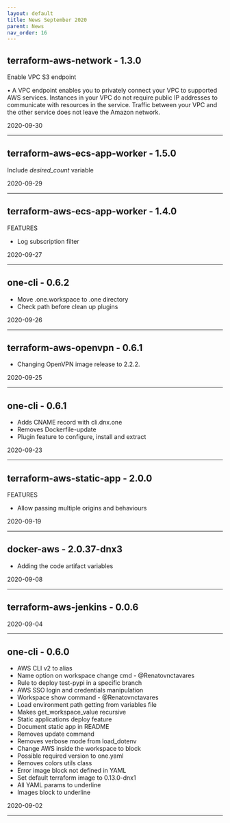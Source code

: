 ```yaml
---
layout: default
title: News September 2020
parent: News
nav_order: 16
---
```




## terraform-aws-network - 1.3.0
Enable VPC S3 endpoint

• A VPC endpoint enables you to privately connect your VPC to supported AWS services. Instances in your VPC do not require public IP addresses to communicate with resources in the service. Traffic between your VPC and the other service does not leave the Amazon network.

2020-09-30

---


## terraform-aws-ecs-app-worker - 1.5.0
Include *desired_count* variable

2020-09-29

---


## terraform-aws-ecs-app-worker - 1.4.0
FEATURES
- Log subscription filter

2020-09-27

---


## one-cli - 0.6.2
- Move .one.workspace to .one directory
- Check path before clean up plugins

2020-09-26

---


## terraform-aws-openvpn - 0.6.1
- Changing OpenVPN image release to 2.2.2.

2020-09-25

---


## one-cli - 0.6.1
-  Adds CNAME record with cli.dnx.one
- Removes Dockerfile-update
- Plugin feature to configure, install and extract

2020-09-23

---


## terraform-aws-static-app - 2.0.0
FEATURES
- Allow passing multiple origins and behaviours

2020-09-19

---


## docker-aws - 2.0.37-dnx3
- Adding the code artifact variables

2020-09-08

---


## terraform-aws-jenkins - 0.0.6


2020-09-04

---


## one-cli - 0.6.0
- AWS CLI v2 to alias
- Name option on workspace change cmd - @Renatovnctavares
- Rule to deploy test-pypi in a specific branch
- AWS SSO login and credentials manipulation
- Workspace show command - @Renatovnctavares
- Load environment path getting from variables file
- Makes get_workspace_value recursive
- Static applications deploy feature
- Document static app in README
- Removes update command
- Removes verbose mode from load_dotenv
- Change AWS inside the workspace to block
- Possible required version to one.yaml
- Removes colors utils class
- Error image block not defined in YAML
- Set default terraform image to 0.13.0-dnx1
- All YAML params to underline
- Images block to underline

2020-09-02

---

